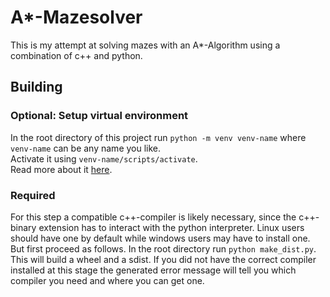 # A*-Mazesolver
This is my attempt at solving mazes with an A*-Algorithm using a combination of c++ and python.



## Building
### Optional: Setup virtual environment
In the root directory of this project run ```python -m venv venv-name``` where ```venv-name``` can be any name you like.  
Activate it using ```venv-name/scripts/activate```.  
Read more about it [here](https://docs.python.org/3/tutorial/venv.html).

### Required
For this step a compatible c++-compiler is likely necessary, since the c++-binary extension has to interact with the python interpreter. Linux users should have one by default while windows users may have to install one. But first proceed as follows.
In the root directory run ```python make_dist.py```. This will build a wheel and a sdist.
If you did not have the correct compiler installed at this stage the generated error message will tell you which compiler you need and where you can get one.
